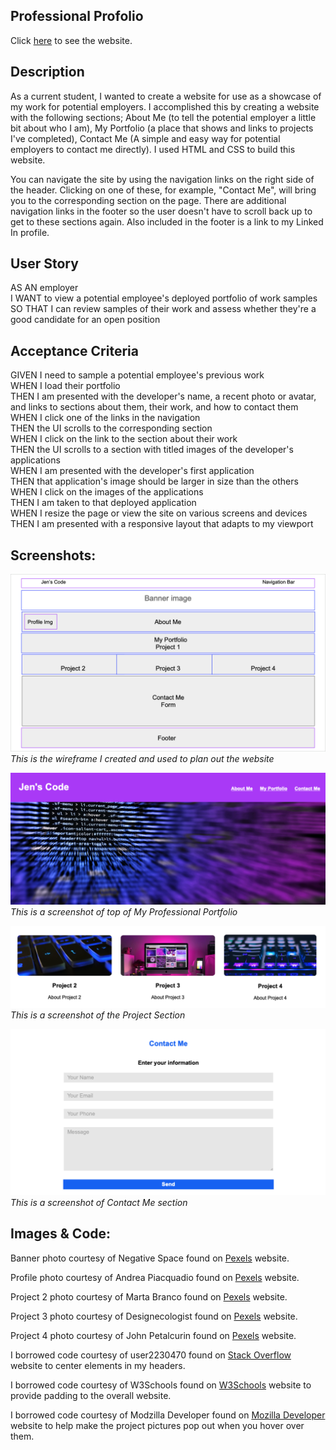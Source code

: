 ## Professional Profolio

Click [here](https://jenstem.github.io/horiseon_seo_web_page/) to see the website.

## Description

As a current student, I wanted to create a website for use as a showcase of my work for potential employers.  I accomplished this by creating a website with the following sections; About Me (to tell the potential employer a little bit about who I am), My Portfolio (a place that shows and links to projects I've completed), Contact Me (A simple and easy way for potential employers to contact me directly).  I used HTML and CSS to build this website.

You can navigate the site by using the navigation links on the right side of the header.  Clicking on one of these, for example, "Contact Me", will bring you to the corresponding section on the page.  There are additional navigation links in the footer so the user doesn't have to scroll back up to get to these sections again.  Also included in the footer is a link to my Linked In profile.

## User Story

AS AN employer\
I WANT to view a potential employee's deployed portfolio of work samples\
SO THAT I can review samples of their work and assess whether they're a good candidate for an open position

## Acceptance Criteria

GIVEN I need to sample a potential employee's previous work\
WHEN I load their portfolio\
THEN I am presented with the developer's name, a recent photo or avatar, and links to sections about them, their work, and how to contact them\
WHEN I click one of the links in the navigation\
THEN the UI scrolls to the corresponding section\
WHEN I click on the link to the section about their work\
THEN the UI scrolls to a section with titled images of the developer's applications\
WHEN I am presented with the developer's first application\
THEN that application's image should be larger in size than the others\
WHEN I click on the images of the applications\
THEN I am taken to that deployed application\
WHEN I resize the page or view the site on various screens and devices\
THEN I am presented with a responsive layout that adapts to my viewport

## Screenshots:

![](https://github.com/jenstem/my-professional-portfolio/blob/main/assets/images/wireframe.png)
*This is the wireframe I created and used to plan out the website*

![](https://github.com/jenstem/my-professional-portfolio/blob/main/assets/images/Top%20of%20website.png)
*This is a screenshot of top of My Professional Portfolio*

![](https://github.com/jenstem/my-professional-portfolio/blob/main/assets/images/Projects%20on%20website.png)
*This is a screenshot of the Project Section*

![](https://github.com/jenstem/my-professional-portfolio/blob/main/assets/images/Contact%20me%20on%20website.png)
*This is a screenshot of Contact Me section*

## Images & Code:

Banner photo courtesy of Negative Space found on [Pexels](https://www.pexels.com/photo/pink-white-black-purple-blue-textile-web-scripts-97077/) website.

Profile photo courtesy of Andrea Piacquadio found on [Pexels](https://www.pexels.com/photo/woman-holding-a-gift-3979142/) website.

Project 2 photo courtesy of Marta Branco found on [Pexels](https://www.pexels.com/photo/closeup-photo-of-black-and-blue-keyboard-1194713/) website.

Project 3 photo courtesy of Designecologist found on [Pexels](https://www.pexels.com/photo/silver-imac-displaying-collage-photos-1779487/) website.

Project 4 photo courtesy of John Petalcurin found on [Pexels](https://www.pexels.com/photo/close-up-photo-of-gaming-keyboard-2115257/) website.

I borrowed code courtesy of user2230470 found on [Stack Overflow](https://stackoverflow.com/questions/42306417/how-do-i-center-header-text-in-the-middle-of-the-navigation-menu-in-html) website to center elements in my headers.

I borrowed code courtesy of W3Schools found on [W3Schools](https://www.w3schools.com/css/css3_box-sizing.asp) website to provide padding to the overall website.

I borrowed code courtesy of Modzilla Developer found on [Mozilla Developer](https://developer.mozilla.org/en-US/docs/Web/CSS/transform-function/scale) website to help make the project pictures pop out when you hover over them.